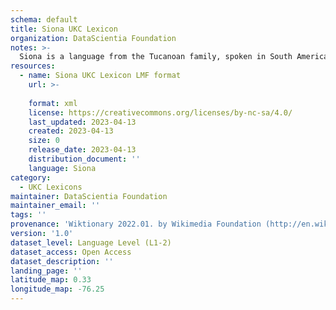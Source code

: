 ```yaml
---
schema: default
title: Siona UKC Lexicon
organization: DataScientia Foundation
notes: >-
  Siona is a language from the Tucanoan family, spoken in South America. The UKC Lexicon of Siona is represented as a lexico-semantic network. It consists of words, word senses, synsets, as well as sense-level and synset-level relationships.
resources:
  - name: Siona UKC Lexicon LMF format
    url: >-
      
    format: xml
    license: https://creativecommons.org/licenses/by-nc-sa/4.0/
    last_updated: 2023-04-13
    created: 2023-04-13
    size: 0
    release_date: 2023-04-13
    distribution_document: ''
    language: Siona
category:
  - UKC Lexicons
maintainer: DataScientia Foundation
maintainer_email: ''
tags: ''
provenance: 'Wiktionary 2022.01. by Wikimedia Foundation (http://en.wiktionary.org); Princeton WordNet 2.1 by Princeton University (https://wordnet.princeton.edu)'
version: '1.0'
dataset_level: Language Level (L1-2)
dataset_access: Open Access
dataset_description: ''
landing_page: ''
latitude_map: 0.33
longitude_map: -76.25
---
```

